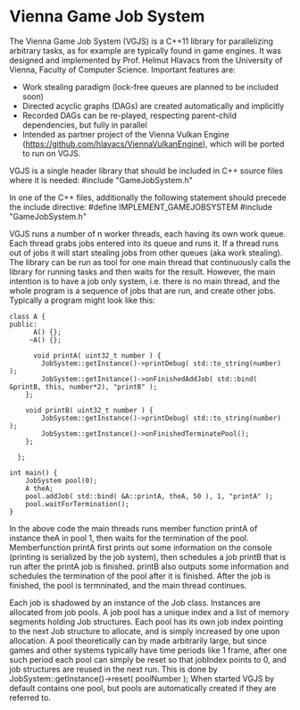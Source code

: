 # Vienna Game Job System
The Vienna Game Job System (VGJS) is a C++11 library for parallelizing arbitrary tasks, as for example are typically found in game engines. It was designed and implemented by Prof. Helmut Hlavacs from the University of Vienna, Faculty of Computer Science. Important features are:
* Work stealing paradigm (lock-free queues are planned to be included soon)
* Directed acyclic graphs (DAGs) are created automatically and implicitly
* Recorded DAGs can be re-played, respecting parent-child dependencies, but fully in parallel
* Intended as partner project of the Vienna Vulkan Engine (https://github.com/hlavacs/ViennaVulkanEngine), which will be ported to run on VGJS.

VGJS is a single header library that should be included in C++ source files where it is needed:
    #include "GameJobSystem.h"

In one of the C++ files, additionally the following statement should precede the include directive:
    #define IMPLEMENT_GAMEJOBSYSTEM
    #include "GameJobSystem.h"

VGJS runs a number of n worker threads, each having its own work queue. Each thread grabs jobs entered into its queue and runs it. If a thread runs out of jobs it will start stealing jobs from other queues (aka work stealing). The library can be run as tool for one main thread that continuously calls the library for running tasks and then waits for the result. However, the main intention is to have a job only system, i.e. there is no main thread, and the whole program is a sequence of jobs that are run, and create other jobs. Typically a program might look like this:

    class A {
    public:
	      A() {};
	     ~A() {};

	      void printA( uint32_t number ) {
            JobSystem::getInstance()->printDebug( std::to_string(number) );
            JobSystem::getInstance()->onFinishedAddJob( std::bind( &printB, this, number*2), "printB" );
        };

        void printB( uint32_t number ) {
            JobSystem::getInstance()->printDebug( std::to_string(number) );
            JobSystem::getInstance()->onFinishedTerminatePool();
        };

	  };

    int main() {
        JobSystem pool(0);
        A theA;
        pool.addJob( std::bind( &A::printA, theA, 50 ), 1, "printA" );
        pool.waitForTermination();
    }

In the above code the main threads runs member function printA of instance theA in pool 1, then waits for the termination of the pool. Memberfunction printA first prints out some information on the console (printing is serialized by the job system), then schedules a job printB that is run after the printA job is finished. printB also outputs some information and schedules the termination of the pool after it is finished.
After the job is finished, the pool is termninated, and the main thread continues.

Each job is shadowed by an instance of the Job class. Instances are allocated from job pools. A job pool has a unique index and a list of memory segments holding Job structures. Each pool has its own job index pointing to the next Job structure to allocate, and is simply increased by one upon allocation. A pool theoretically can by made arbitrarily large, but since games and other systems typically have time periods like 1 frame, after one such period each pool can simply be reset so that jobIndex points to 0, and job structures are reused in the next run. This is done by
    JobSystem::getInstance()->reset( poolNumber );
When started VGJS by default contains one pool, but pools are automatically created if they are referred to.
